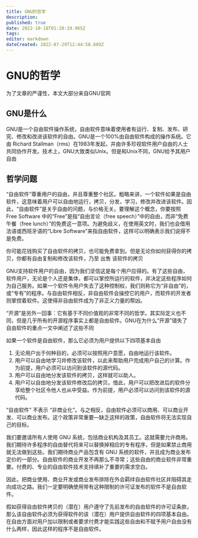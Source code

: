```yaml
---
title: GNU的哲学
description: 
published: true
date: 2022-10-18T01:28:19.965Z
tags: 
editor: markdown
dateCreated: 2022-07-29T12:44:58.689Z
---
```


# GNU的哲学
为了文章的严谨性，本文大部分来自GNU官网
## GNU是什么
GNU是一个自由软件操作系统，自由软件意味着使用者有运行、复制、发布、研究、修改和改进该软件的自由。GNU是一个100%由自由软件构成的操作系统。它由 Richard Stallman（rms）在1983年发起，并由许多珍视软件用户自由的人士共同协作开发。技术上，GNU大致类似Unix。但是和Unix不同，GNU给予其用户自由
## 哲学问题
“自由软件”尊重用户的自由，并且尊重整个社区。粗略来讲，一个软件如果是自由软件，这意味着用户可以自由地运行，拷贝，分发，学习，修改并改进该软件。因此，“自由软件”是关乎自由的问题，与价格无关。要理解这个概念，你要按照 Free Software 中的“Free”是指“自由言论（free speech）”中的自由，而非“免费午餐（free lunch）”的免费这一意项。为避免歧义，在使用英文时，我们也会借用法语或西班牙语的“Libre Software”来指自由软件，这样可以明确表示我们说得不是免费。

你可能花钱购买了自由软件的拷贝，也可能免费拿到。但是无论你如何获得你的拷贝，你都有自由复制和修改该软件，乃至 出售 该软件的拷贝

GNU支持软件用户的自由，因为我们坚信这是每个用户应得的。有了这些自由，软件用户，无论是个人还是集体，都可以掌控所运行的软件，并决定这些程序如何为自己服务。如果一个软件令用户失去了这种控制权，我们则称它为“非自由”的，或“专有”的程序。与自由软件相反，非自由软件会操控它的用户，而软件的开发者则掌控着软件。这使得非自由软件成为了非正义力量的帮凶。

“开源”是另外一回事：它有基于不同价值观的非常不同的哲学。其实际定义也不同，但是几乎所有的开源程序事实上都是自由软件。GNU在为什么“开源”错失了自由软件的重点一文中阐述了这些不同

如果一个软件是自由软件，那么它必须为用户提供以下四项基本自由

1. 无论用户出于何种目的，必须可以按照用户意愿，自由地运行该软件。
1. 用户可以自由地学习并修改该软件，以此来帮助用户完成用户自己的计算。作为前提，用户必须可以访问到该软件的源代码。
1. 用户可以自由地分发该软件的拷贝，这样就可以助人。
1. 用户可以自由地分发该软件修改后的拷贝。借此，用户可以把改进后的软件分享给整个社区令他人也从中受益。作为前提，用户必须可以访问到该软件的源代码。

“自由软件” 不表示 “非商业化”。与之相反，自由软件必须可以商用、可以商业开发、可以商业发布。这个政策非常重要—缺乏这样的政策，自由软件将无法实现自己的目标。

我们要邀请所有人使用 GNU 系统，包括商业机构及其员工。这就需要允许商用。我们期待许多程序的自由替代将来可以替换掉相应的专有程序，但是如果禁止商用就无法做到这些。我们期待商业产品包含有 GNU 系统的软件，并且成为商业发布定价的一部分。自由软件的商业开发不再那么不寻常；这些自由的商业软件非常重要。付费的、专业的自由软件技术支持填补了重要的需求空白。

因此，把商业使用、商业开发或商业发布排除在外会羁绊自由软件社区并阻碍其走向成功之路。我们一定要明确使用带有这种限制的许可证发布的软件不是自由软件。

假如获得自由软件拷贝的（潜在）用户遵守了先前发布的自由软件的许可证条款，那么该自由软件必须为获得软件的该（潜在）用户提供自由软件的四项基本自由。在自由方面对用户加以限制或者要求付费才能实践这些自由和不赋予用户自由没有什么两样，因此这样的程序不是自由软件。


